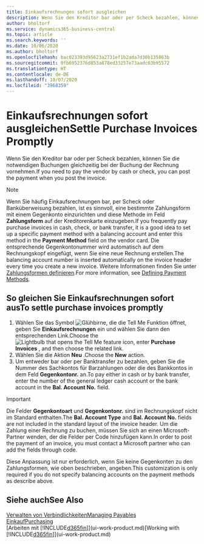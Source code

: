 ```yaml
---
title: Einkaufsrechnungen sofort ausgleichen
description: Wenn Sie den Kreditor bar oder per Scheck bezahlen, können Sie die notwendigen Buchungen gleichzeitig bei der Buchung der Rechnung vornehmen.
author: bholtorf
ms.service: dynamics365-business-central
ms.topic: article
ms.search.keywords: ''
ms.date: 10/06/2020
ms.author: bholtorf
ms.openlocfilehash: bac023393d95623a2731ef1b2ada7d30b135063b
ms.sourcegitcommit: 0fb6952376d853a878ed33257e73aadc03b95572
ms.translationtype: HT
ms.contentlocale: de-DE
ms.lasthandoff: 10/07/2020
ms.locfileid: "3968359"
---
```

# <a name="settle-purchase-invoices-promptly"></a><span data-ttu-id="0cd5a-103">Einkaufsrechnungen sofort ausgleichen</span><span class="sxs-lookup"><span data-stu-id="0cd5a-103">Settle Purchase Invoices Promptly</span></span>

<span data-ttu-id="0cd5a-104">Wenn Sie den Kreditor bar oder per Scheck bezahlen, können Sie die notwendigen Buchungen gleichzeitig bei der Buchung der Rechnung vornehmen.</span><span class="sxs-lookup"><span data-stu-id="0cd5a-104">If you need to pay the vendor by cash or check, you can post the payment when you post the invoice.</span></span>  

> [!NOTE]  
> <span data-ttu-id="0cd5a-105">Wenn Sie häufig Einkaufsrechnungen bar, per Scheck oder Banküberweisung bezahlen, ist es sinnvoll, eine bestimmte Zahlungsform mit einem Gegenkonto einzurichten und diese Methode im Feld **Zahlungsform** auf der Kreditorenkarte einzugeben.</span><span class="sxs-lookup"><span data-stu-id="0cd5a-105">If you frequently pay purchase invoices in cash, check, or bank transfer, it is a good idea to set up a specific payment method with a balancing account and enter this method in the **Payment Method** field on the vendor card.</span></span> <span data-ttu-id="0cd5a-106">Die entsprechende Gegenkontonummer wird automatisch auf dem Rechnungskopf eingefügt, wenn Sie eine neue Rechnung erstellen.</span><span class="sxs-lookup"><span data-stu-id="0cd5a-106">The balancing account number is inserted automatically on the invoice header every time you create a new invoice.</span></span> <span data-ttu-id="0cd5a-107">Weitere Informationen finden Sie unter [Zahlungsformen definieren](finance-payment-methods.md).</span><span class="sxs-lookup"><span data-stu-id="0cd5a-107">For more information, see [Defining Payment Methods](finance-payment-methods.md).</span></span>  

## <a name="to-settle-purchase-invoices-promptly"></a><span data-ttu-id="0cd5a-108">So gleichen Sie Einkaufsrechnungen sofort aus</span><span class="sxs-lookup"><span data-stu-id="0cd5a-108">To settle purchase invoices promptly</span></span>

1. <span data-ttu-id="0cd5a-109">Wählen Sie das Symbol ![Glühbirne, die die Tell Me Funktion öffnet](media/ui-search/search_small.png "Was möchten Sie tun?"), geben Sie **Einkaufsrechnungen** ein und wählen Sie dann den entsprechenden Link.</span><span class="sxs-lookup"><span data-stu-id="0cd5a-109">Choose the ![Lightbulb that opens the Tell Me feature](media/ui-search/search_small.png "Tell me what you want to do") icon, enter **Purchase Invoices** , and then choose the related link.</span></span>  
2. <span data-ttu-id="0cd5a-110">Wählen Sie die Aktion **Neu** .</span><span class="sxs-lookup"><span data-stu-id="0cd5a-110">Choose the **New** action.</span></span>  
3. <span data-ttu-id="0cd5a-111">Um entweder bar oder per Banktransfer zu bezahlen, geben Sie die Nummer des Sachkontos für Barzahlungen oder die des Bankkontos in dem Feld **Gegenkontonr.** an.</span><span class="sxs-lookup"><span data-stu-id="0cd5a-111">To pay either in cash or by bank transfer, enter the number of the general ledger cash account or the bank account in the **Bal. Account No.** field.</span></span>  

> [!IMPORTANT]  
> <span data-ttu-id="0cd5a-112">Die Felder **Gegenkontoart** und **Gegenkontonr.** sind im Rechnungskopf nicht im Standard enthalten.</span><span class="sxs-lookup"><span data-stu-id="0cd5a-112">The **Bal. Account Type** and **Bal. Account No.** fields are not included in the standard layout of the invoice header.</span></span> <span data-ttu-id="0cd5a-113">Um die Zahlung einer Rechnung zu buchen, müssen Sie sich an einen Microsoft-Partner wenden, der die Felder per Code hinzufügen kann.</span><span class="sxs-lookup"><span data-stu-id="0cd5a-113">In order to post the payment of an invoice, you must contact a Microsoft partner who can add the fields through code.</span></span>  
>
> <span data-ttu-id="0cd5a-114">Diese Anpassung ist nur erforderlich, wenn Sie keine Gegenkonten zu den Zahlungsformen, wie oben beschrieben, angeben.</span><span class="sxs-lookup"><span data-stu-id="0cd5a-114">This customization is only required if you do not specify balancing accounts on the payment methods as describe above.</span></span>

## <a name="see-also"></a><span data-ttu-id="0cd5a-115">Siehe auch</span><span class="sxs-lookup"><span data-stu-id="0cd5a-115">See Also</span></span>

[<span data-ttu-id="0cd5a-116">Verwalten von Verbindlichkeiten</span><span class="sxs-lookup"><span data-stu-id="0cd5a-116">Managing Payables</span></span>](payables-manage-payables.md)  
[<span data-ttu-id="0cd5a-117">Einkauf</span><span class="sxs-lookup"><span data-stu-id="0cd5a-117">Purchasing</span></span>](purchasing-manage-purchasing.md)  
<span data-ttu-id="0cd5a-118">[Arbeiten mit [!INCLUDE[d365fin](includes/d365fin_md.md)]](ui-work-product.md)</span><span class="sxs-lookup"><span data-stu-id="0cd5a-118">[Working with [!INCLUDE[d365fin](includes/d365fin_md.md)]](ui-work-product.md)</span></span>  
